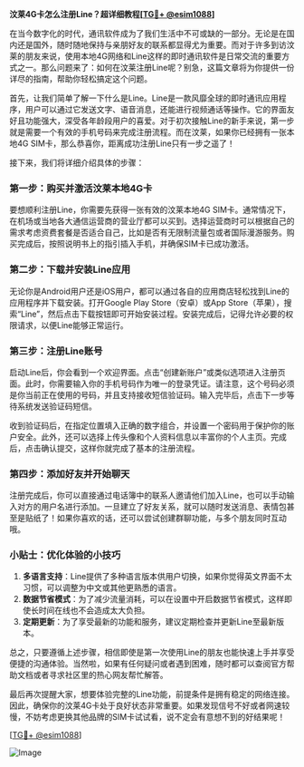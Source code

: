 **汶莱4G卡怎么注册Line？超详细教程[[TG💪+ @esim1088](https://t.me/s/esim1088)]**

在当今数字化的时代，通讯软件成为了我们生活中不可或缺的一部分。无论是在国内还是国外，随时随地保持与亲朋好友的联系都显得尤为重要。而对于许多到访汶莱的朋友来说，使用本地4G网络和Line这样的即时通讯软件是日常交流的重要方式之一。那么问题来了：如何在汶莱注册Line呢？别急，这篇文章将为你提供一份详尽的指南，帮助你轻松搞定这个问题。

首先，让我们简单了解一下什么是Line。Line是一款风靡全球的即时通讯应用程序，用户可以通过它发送文字、语音消息，还能进行视频通话等操作。它的界面友好且功能强大，深受各年龄段用户的喜爱。对于初次接触Line的新手来说，第一步就是需要一个有效的手机号码来完成注册流程。而在汶莱，如果你已经拥有一张本地4G SIM卡，那么恭喜你，距离成功注册Line只有一步之遥了！

接下来，我们将详细介绍具体的步骤：

### 第一步：购买并激活汶莱本地4G卡

要想顺利注册Line，你需要先获得一张有效的汶莱本地4G SIM卡。通常情况下，在机场或当地各大通信运营商的营业厅都可以买到。选择运营商时可以根据自己的需求考虑资费套餐是否适合自己，比如是否有无限制流量包或者国际漫游服务。购买完成后，按照说明书上的指引插入手机，并确保SIM卡已成功激活。

### 第二步：下载并安装Line应用

无论你是Android用户还是iOS用户，都可以通过各自的应用商店轻松找到Line的应用程序并下载安装。打开Google Play Store（安卓）或App Store（苹果），搜索“Line”，然后点击下载按钮即可开始安装过程。安装完成后，记得允许必要的权限请求，以便Line能够正常运行。

### 第三步：注册Line账号

启动Line后，你会看到一个欢迎界面。点击“创建新账户”或类似选项进入注册页面。此时，你需要输入你的手机号码作为唯一的登录凭证。请注意，这个号码必须是你当前正在使用的号码，并且支持接收短信验证码。输入完毕后，点击下一步等待系统发送验证码短信。

收到验证码后，在指定位置填入正确的数字组合，并设置一个密码用于保护你的账户安全。此外，还可以选择上传头像和个人资料信息以丰富你的个人主页。完成后，点击确认提交，这样你就完成了基本的注册流程。

### 第四步：添加好友并开始聊天

注册完成后，你可以直接通过电话簿中的联系人邀请他们加入Line，也可以手动输入对方的用户名进行添加。一旦建立了好友关系，就可以随时发送消息、表情包甚至是贴纸了！如果你喜欢的话，还可以尝试创建群聊功能，与多个朋友同时互动哦。

### 小贴士：优化体验的小技巧

1. **多语言支持**：Line提供了多种语言版本供用户切换，如果你觉得英文界面不太习惯，可以调整为中文或其他更熟悉的语言。
2. **数据节省模式**：为了减少流量消耗，可以在设置中开启数据节省模式，这样即使长时间在线也不会造成太大负担。
3. **定期更新**：为了享受最新的功能和服务，建议定期检查并更新Line至最新版本。

总之，只要遵循上述步骤，相信即使是第一次使用Line的朋友也能快速上手并享受便捷的沟通体验。当然啦，如果有任何疑问或者遇到困难，随时都可以查阅官方帮助文档或者寻求社区里的热心网友帮忙解答。

最后再次提醒大家，想要体验完整的Line功能，前提条件是拥有稳定的网络连接。因此，确保你的汶莱4G卡处于良好状态非常重要。如果发现信号不好或者网速较慢，不妨考虑更换其他品牌的SIM卡试试看，说不定会有意想不到的好结果呢！

[[TG💪+ @esim1088](https://t.me/s/esim1088)]  

![Image](https://i.postimg.cc/4NQfJmqS/Snipaste-2025-05-13-00-14-12.png)